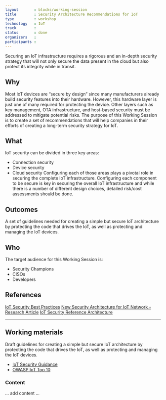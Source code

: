 ```yaml
---
layout       : blocks/working-session
title        : Security Architecture Recommendations for IoT
type         : workshop
technology   : IoT
track        :
status       : done 
organizers   :
participants :
---
```


Securing an IoT infrastructure requires a rigorous and an in-depth security strategy that will not only secure the data present in the cloud but also protect its integrity while in transit.

## Why

Most IoT devices are “secure by design” since many manufacturers already build security features into their hardware. However, this hardware layer is just one of many required for protecting the device. Other layers such as key management, OTA infrastructure, and host-based security must be addressed to mitigate potential risks.
The purpose of this Working Session is to create a set of recommendations that will help companies in their efforts of creating a long-term security strategy for IoT.

## What

IoT security can be divided in three key areas:
- Connection security
- Device security
- Cloud security
Configuring each of those areas plays a pivotal role in securing the complete IoT infrastructure.
Configuring each component to be secure is key in securing the overall IoT infrastructure and while there is a number of different design choices, detailed risk/cost assessments should be done.

## Outcomes

A set of guidelines needed for creating a simple but secure IoT architecture by protecting the code that drives the IoT, as well as protecting and managing the IoT devices.

## Who

The target audience for this Working Session is:
- Security Champions
- CISOs
- Developers

## References
[IoT Security Best Practices](https://docs.microsoft.com/en-us/azure/iot-suite/iot-security-best-practices)
[New Security Architecture for IoT Network - Research Article](http://www.sciencedirect.com/science/article/pii/S1877050915008996)
[IoT Security Reference Architecture](https://www.symantec.com/content/dam/symantec/docs/white-papers/iot-security-reference-architecture-en.pdf)

--- 

## Working materials

Draft guidelines for creating a simple but secure IoT architecture by protecting the code that drives the IoT, as well as protecting and managing the IoT devices.
- [IoT Security Guidance](https://www.owasp.org/index.php/IoT_Security_Guidance)
- [OWASP IoT Top 10](https://www.owasp.org/images/7/71/Internet_of_Things_Top_Ten_2014-OWASP.pdf)

### Content

... add content ...
